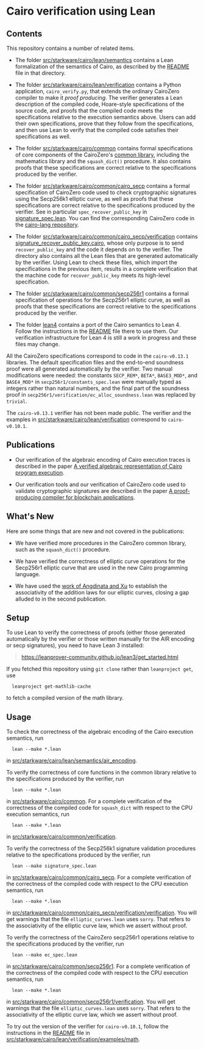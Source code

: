 Cairo verification using Lean
=============================

Contents
--------

This repository contains a number of related items.

- The folder [src/starkware/cairo/lean/semantics](src/starkware/cairo/lean/semantics)
  contains a Lean formalization of the semantics of Cairo, as described by the
  [README](src/starkware/cairo/lean/semantics/README.md) file in that directory.

- The folder [src/starkware/cairo/lean/verification](src/starkware/cairo/lean/verification)
  contains a Python application, `cairo_verify.py`, that extends the ordinary CairoZero compiler to
  make it *proof producing*. The verifier generates a Lean description of the compiled code,
  Hoare-style specifications of the source code, and proofs that the compiled code meets the
  specifications relative to the execution semantics above. Users can add their own
  specifications, prove that they follow from the specifications, and then use Lean to verify
  that the compiled code satisfies their specifications as well.

- The folder [src/starkware/cairo/common](src/starkware/cairo/common)
  contains formal specifications of core components of the CairoZero's
  [common library](https://docs.cairo-lang.org/reference/common_library.html),
  including the mathematics library and the `squash_dict()` procedure.
  It also contains proofs that these specifications are correct relative to the
  specifications produced by the verifier.

- The folder [src/starkware/cairo/common/cairo_secp](src/starkware/cairo/common/cairo_secp)
  contains a formal specification of CairoZero code used to check cryptographic signatures
  using the Secp256k1 elliptic curve,
  as well as proofs that these specifications are correct relative to the specifications
  produced by the verifier. See in particular `spec_recover_public_key` in
  [signature_spec.lean](src/starkware/cairo/common/cairo_secp/signature_spec.lean).
  You can find the corresponding CairoZero code in the
  [cairo-lang repository](https://github.com/starkware-libs/cairo-lang/tree/master/src/starkware/cairo/common/cairo_secp).

- The folder [src/starkware/cairo/common/cairo_secp/verification](src/starkware/cairo/common/cairo_secp/verification)
  contains [signature_recover_public_key.cairo](src/starkware/cairo/common/cairo_secp/verification/signature_recover_public_key.cairo),
  whose only purpose is to send `recover_public_key` and the code it depends on to the verifier.
  The directory also contains all the Lean files that are generated automatically by the verifier.
  Using Lean to check these files, which import the specifications in the previous item, results in
  a complete verification that the machine code for `recover_public_key` meets its high-level
  specification.

- The folder [src/starkware/cairo/common/secp256r1](src/starkware/cairo/common/secp256r1)
  contains a formal specification of operations for the Secp256r1 elliptic curve,
  as well as proofs that these specifications are correct relative to the specifications
  produced by the verifier.

- The folder [lean4](lean4) contains a port of the Cairo semantics to Lean 4. Follow the
  instructions in the [README](lean4/README.md) file there to use them. Our verification
  infrastructure for Lean 4 is still a work in progress and these files may change.

All the CairoZero specifications correspond to code in the `cairo-v0.13.1` libraries. The default
specification files and the end-to-end soundness proof were all generated automatically by the
verifier. Two manual modifications were needed: the constants `SECP_REM*`, `BETA*`,
`BASE3_MOD*`, and `BASE4_MOD*` in `secp256r1/constants_spec.lean` were manually typed as integers
rather than natural numbers, and the final part of the soundness proof in
`secp256r1/verification/ec_alloc_soundness.lean` was replaced by `trivial`.

The `cairo-v0.13.1` verifier has not been made public. The verifier and the examples
in [src/starkware/cairo/lean/verification](src/starkware/cairo/lean/verification) correspond
to `cairo-v0.10.1`.


Publications
------------

- Our verification of the algebraic encoding of Cairo execution traces is described in the paper
  [A verified algebraic representation of Cairo program execution](https://dl.acm.org/doi/10.1145/3497775.3503675).

- Our verification tools and our verification of CairoZero code used to validate cryptographic signatures
  are described in the paper [A proof-producing compiler for blockchain applications](https://doi.org/10.4230/LIPIcs.ITP.2023.7).

What's New
----------

Here are some things that are new and not covered in the publications:

- We have verified more procedures in the CairoZero common library, such as the `squash_dict()`
  procedure.

- We have verified the correctness of elliptic curve operations for the Secp256r1 elliptic curve
  that are used in the new Cairo programming language.

- We have used the [work of Angdinata and Xu](https://drops.dagstuhl.de/entities/document/10.4230/LIPIcs.ITP.2023.6)
  to establish the associativity of the addition laws for our elliptic curves, closing a gap alluded to in
  the second publication.


Setup
-----

To use Lean to verify the correctness of proofs (either those generated automatically by the
verifier or those written manually for the AIR encoding or secp signatures), you need to have
Lean 3 installed:

>  https://leanprover-community.github.io/lean3/get_started.html

If you fetched this repository using `git clone` rather than  `leanproject get`, use
```
  leanproject get-mathlib-cache
```
to fetch a compiled version of the math library.


Usage
-----

To check the correctness of the algebraic encoding of the Cairo execution semantics, run
```
  lean --make *.lean
```
in [src/starkware/cairo/lean/semantics/air_encoding](src/starkware/cairo/lean/semantics/air_encoding).

To verify the correctness of core functions in the common library relative to the
specifications produced by the verifier, run
```
  lean --make *.lean
```
in [src/starkware/cairo/common](src/starkware/cairo/common). For a complete verification of the
correctness of the compiled code for `squash_dict` with respect to the CPU execution semantics,
run
```
  lean --make *.lean
```
in [src/starkware/cairo/common/verification](src/starkware/cairo/common/verification/).

To verify the correctness of the Secp256k1 signature validation procedures relative
to the specifications produced by the verifier, run
```
  lean --make signature_spec.lean
```
in [src/starkware/cairo/common/cairo_secp](src/starkware/cairo/common/cairo_secp). For a complete
verification of the correctness of the compiled code with respect to the CPU execution semantics,
run
```
  lean --make *.lean
```
in [src/starkware/cairo/common/cairo_secp/verification/verification](src/starkware/cairo/common/cairo_secp/verification/verification).
You will get warnings that the file `elliptic_curves.lean` uses `sorry`. That refers to the
associativity of the elliptic curve law, which we assert without proof.

To verify the correctness of the CairoZero secp256r1 operations relative to the specifications produced by the verifier, run
```
  lean --make ec_spec.lean
```
in [src/starkware/cairo/common/secp256r1](src/starkware/cairo/common/secp256r1). For a complete
verification of the correctness of the compiled code with respect to the CPU execution semantics,
run
```
  lean --make *.lean
```
in [src/starkware/cairo/common/secp256r1/verification](src/starkware/cairo/common/secp256r1/verification).
You will get warnings that the file `elliptic_curves.lean` uses `sorry`. That refers to the
associativity of the elliptic curve law, which we assert without proof.

To try out the version of the verifier for `cairo-v0.10.1`, follow the instructions in the
[README](src/starkware/cairo/lean/verification/examples/math/README.md) file in
[src/starkware/cairo/lean/verification/examples/math](src/starkware/cairo/lean/verification/examples/math).

